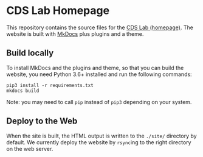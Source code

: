 # CDS Lab Homepage

This repository contains the source files for the [CDS Lab (homepage)](https://lab.library.universiteitleiden.nl/).
The website is built with [MkDocs](https://mkdocs.org) plus plugins and a theme.

## Build locally

To install MkDocs and the plugins and theme, so that you can build the website, you need Python 3.6+ installed and run the following commands:

```
pip3 install -r requirements.txt
mkdocs build
```

Note: you may need to call `pip` instead of `pip3` depending on your system.

## Deploy to the Web

When the site is built, the HTML output is written to the `./site/` directory by default.
We currently deploy the website by `rsync`ing to the right directory on the web server.

